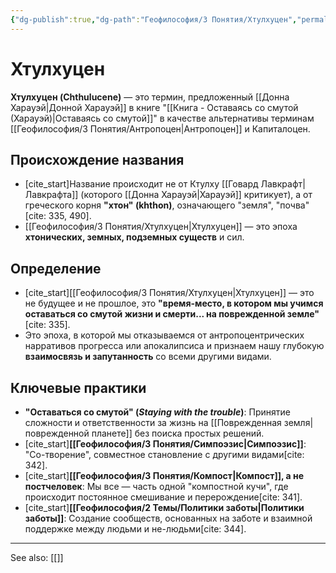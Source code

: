 ```yaml
---
{"dg-publish":true,"dg-path":"Геофилософия/3 Понятия/Хтулхуцен","permalink":"/geofilosofiya/3-ponyatiya/htulhuczen/"}
---
```


# Хтулхуцен

**Хтулхуцен (Chthulucene)** — это термин, предложенный [[Донна Харауэй\|Донной Харауэй]] в книге "[[Книга - Оставаясь со смутой (Харауэй)\|Оставаясь со смутой]]" в качестве альтернативы терминам [[Геофилософия/3 Понятия/Антропоцен\|Антропоцен]] и Капиталоцен.

## Происхождение названия
- [cite_start]Название происходит не от Ктулху [[Говард Лавкрафт\|Лавкрафта]] (которого [[Донна Харауэй\|Харауэй]] критикует), а от греческого корня **"хтон" (khthon)**, означающего "земля", "почва"[cite: 335, 490].
- [[Геофилософия/3 Понятия/Хтулхуцен\|Хтулхуцен]] — это эпоха **хтонических, земных, подземных существ** и сил.

## Определение
- [cite_start][[Геофилософия/3 Понятия/Хтулхуцен\|Хтулхуцен]] — это не будущее и не прошлое, это **"время-место, в котором мы учимся оставаться со смутой жизни и смерти... на поврежденной земле"**[cite: 335].
- Это эпоха, в которой мы отказываемся от антропоцентрических нарративов прогресса или апокалипсиса и признаем нашу глубокую **взаимосвязь и запутанность** со всеми другими видами.

## Ключевые практики
- **"Оставаться со смутой" (*Staying with the trouble*)**: Принятие сложности и ответственности за жизнь на [[Поврежденная земля\|поврежденной планете]] без поиска простых решений.
- [cite_start]**[[Геофилософия/3 Понятия/Симпоэзис\|Симпоэзис]]**: "Со-творение", совместное становление с другими видами[cite: 342].
- [cite_start]**[[Геофилософия/3 Понятия/Компост\|Компост]], а не постчеловек**: Мы все — часть одной "компостной кучи", где происходит постоянное смешивание и перерождение[cite: 341].
- [cite_start]**[[Геофилософия/2 Темы/Политики заботы\|Политики заботы]]**: Создание сообществ, основанных на заботе и взаимной поддержке между людьми и не-людьми[cite: 344].






---
See also:
[[]]
